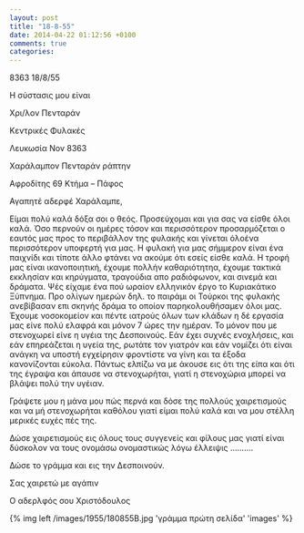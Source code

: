```yaml
---
layout: post
title: "18-8-55"
date: 2014-04-22 01:12:56 +0100
comments: true
categories: 
---
```



8363
 18/8/55

Η σύστασις μου είναι

Χρι/λον Πενταράν

Κεντρικές Φυλακές

Λευκωσία Νον 8363

Χαράλαμπον Πενταράν ράπτην

 Αφροδίτης 69 Κτήμα – Πάφος

Αγαπητέ αδερφέ Χαράλαμπε,

Είμαι πολύ καλά δόξα σοι ο θεός. Προσεύχομαι και για σας να είσθε όλοι καλά. Όσο περνούν οι ημέρες τόσον και περισσότερον προσαρμόζεται ο εαυτός μας προς το περιβάλλον της φυλακής και γίνεται όλοένα περισσότερον υποφερτή για μας. Η φυλακή για μας σήμμερον είναι ένα παιχνίδι και τίποτε άλλο φτάνει να ακούμε ότι εσείς είσθε καλά. Η τροφή μας είναι ικανοποιητική, έχουμε πολλήν καθαριότητηα, έχουμε τακτικά εκκλησίαν και κηρύγματα, τραγούδια απο ραδιόφωνον, και σινεμά και δράματα. Ψές είχαμε ένα πού ωραίον ελληνικόν έργο το Κυριακάτικο Ξύπνημα. Προ ολίγων ημερών δηλ. το παιράμι οι Τούρκοι της φυλακής ανεβίβασαν επι σκηνής δράμα το οποίον παρηκολουθήσαμεν όλοι μας. Έχουμε νοσοκομείον και πέντε ιατρούς όλων των κλάδων η δέ εργασία μας είνε πολύ ελαφρά και μόνον 7 ώρες την ημέραν. Το μόνον που με στενοχωρεί είνε η υγέια της Δεσποινούς. Εάν έχει συχνές ενοχλήσεις, και εάν επηρεάζεται η υγεία της, ρωτάτε τον γιατρόν και εάν νομίζει ότι είναι ανάγκη να υποστή εγχείρησιν φροντίστε να γίνη και τα έξοδα κανονίζονται εύκολα. Πάντως ελπίζω να με άκουσε εις ότι της είπα και ότι της έγραψα και άπαυσε να στενοχωρήται, γιατί η στενοχώρια μπορεί να βλάψει πολύ την υγέιαν.

Γράψετε μου η μάνα μου πώς περνά και δόσε της πολλούς χαιρετισμούς και να μή στενοχωρήται καθόλου γιατί είμαι πολύ καλά και να μου στέλλη μερικές ευχές πές της.

Δώσε χαιρετισμούς εις όλους τους συγγενείς και φίλους μας γιατί είναι δύσκολον να τους ονομάσω ονομαστικώς λόγω έλλειψις ..........

Δώσε το γράμμα και εις την Δεσποινούν.

Σας χαιρετώ με αγάπιν

 Ο αδερλφός σου Χριστόδουλος

{% img left /images/1955/180855B.jpg 'γράμμα πρώτη σελίδα' 'images' %}

